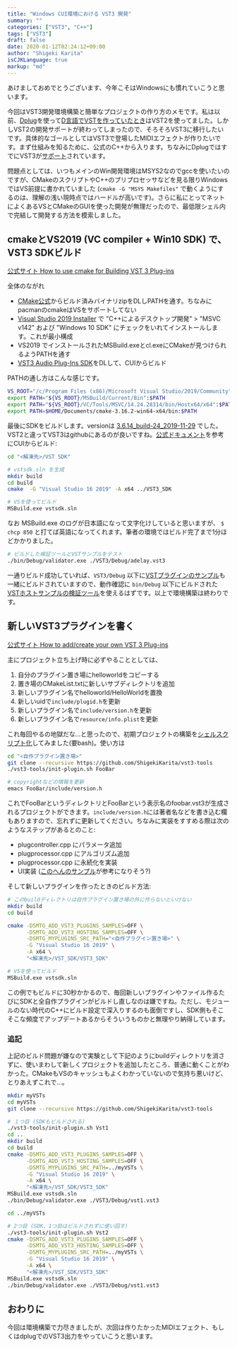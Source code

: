 ```yaml
---
title: "Windows CUI環境における VST3 開発"
summary: ""
categories: ["VST3", "C++"]
tags: ["VST3"]
draft: false
date: 2020-01-12T02:24:12+09:00
author: "Shigeki Karita"
isCJKLanguage: true
markup: "md"
---
```


あけましておめでとうございます、今年こそはWindowsにも慣れていこうと思います。

今回はVST3開発環境構築と簡単なプロジェクトの作り方のメモです。私は以前、[Dplug](https://github.com/AuburnSounds/Dplug)を使って[D言語でVSTを作っていたとき](https://qiita.com/kari_tech/items/ef47d792b4aae047b42c)はVST2を使ってました。しかしVST2の開発サポートが終わってしまったので、そろそろVST3に移行したいです。具体的なゴールとしてはVST3で登場したMIDIエフェクトが作りたいです。まず仕組みを知るために、公式のC++から入ります。ちなみにDplugではすでにVST3が[サポート](https://github.com/AuburnSounds/Dplug/tree/master/vst3/dplug/vst3)されています。

問題点としては、いつもメインのWin開発環境はMSYS2なのでgccを使いたいのですが、CMakeのスクリプトやC++のプリプロセッサなどを見る限りWindowsではVS前提に書かれていました (`cmake -G "MSYS Makefiles"` で動くようにするのは、理解の浅い現時点ではハードルが高いです)。さらに私にとってネットによくあるVSとCMakeのGUIを使った開発が無理だったので、最低限シェル内で完結して開発する方法を模索しました。

## cmakeとVS2019 (VC compiler + Win10 SDK) で、VST3 SDKビルド

[公式サイト How to use cmake for Building VST 3 Plug-ins](https://steinbergmedia.github.io/vst3_doc/vstinterfaces/cmakeUse.html)

全体のながれ

- [CMake公式](https://cmake.org/download/)からビルド済みバイナリzipをDLしPATHを通す。ちなみにpacmanのcmakeはVSをサポートしてない
- [Visual Studio 2019 Installer](https://visualstudio.microsoft.com/ja/thank-you-downloading-visual-studio/?sku=Community&rel=16) で "C++によるデスクトップ開発" > "MSVC v142" および "Windows 10 SDK" にチェックをいれてインストールします。これが最小構成
- VS2019 でインストールされたMSBuild.exeとcl.exeにCMakeが見つけられるようPATHを通す
- [VST3 Audio Plug-Ins SDK](https://www.steinberg.net/vst3sdk)をDLして、CUIからビルド

PATHの通し方はこんな感じです。

```bash
VS_ROOT="/c/Program Files (x86)/Microsoft Visual Studio/2019/Community"
export PATH="${VS_ROOT}/MSBuild/Current/Bin":$PATH
export PATH="${VS_ROOT}/VC/Tools/MSVC/14.24.28314/bin/Hostx64/x64":$PATH
export PATH=$HOME/Documents/cmake-3.16.2-win64-x64/bin:$PATH
```

最後にSDKをビルドします。versionは [3.6.14_build-24_2019-11-29](https://github.com/steinbergmedia/vst3sdk/commit/0908f475f52af56682321192d800ef25d1823dd2) でした。VST2と違ってVST3はgithubにあるのが良いですね。[公式ドキュメント](https://steinbergmedia.github.io/vst3_doc/vstinterfaces/cmakeUse.html)を参考にCUIからビルド:

```bash
cd "<解凍先>/VST SDK"

# vstsdk.sln を生成
mkdir build
cd build
cmake  -G "Visual Studio 16 2019" -A x64 ../VST3_SDK

# VSを使ってビルド
MSBuild.exe vstsdk.sln
```

なお MSBuild.exe のログが日本語になって文字化けしていると思いますが、 `$ chcp 850` と打てば英語になってくれます。筆者の環境ではビルド完了まで1分ほどかかりました。

```bash
# ビルドした検証ツールとVSTサンプルをテスト
./bin/Debug/validator.exe ./VST3/Debug/adelay.vst3
```

一通りビルド成功していれば、`VST3/Debug` 以下に[VSTプラグインのサンプル](https://github.com/steinbergmedia/vst3_public_sdk/tree/master/samples/vst)も一緒にビルドされていますので、動作確認に `bin/Debug` 以下にビルドされた[VSTホストサンプルの検証ツール](https://github.com/steinbergmedia/vst3_public_sdk/tree/master/samples/vst-hosting/validator)を使えるはずです。以上で環境構築は終わりです。


## 新しいVST3プラグインを書く

[公式サイト How to add/create your own VST 3 Plug-ins](https://steinbergmedia.github.io/vst3_doc/vstinterfaces/addownplugs.html)

主にプロジェクト立ち上げ時に必ずやることとしては、

1. 自分のプラグイン置き場にhelloworldをコピーする
2. 置き場のCMakeList.txtに新しいサブディレクトリを追加
3. 新しいプラグイン名でhelloworld/HelloWorldを置換
4. 新しいuidで`include/plugid.h`を更新
5. 新しいプラグイン名で`include/version.h`を更新
6. 新しいプラグイン名で`resource/info.plist`を更新

これ毎回やるの地獄だな...と思ったので、初期プロジェクトの構築を[シェルスクリプト化](https://github.com/ShigekiKarita/vst3-tools/blob/master/init-plugin.sh)してみました(要bash)。使い方は

```bash
cd "<自作プラグイン置き場>"
git clone --recursive https://github.com/ShigekiKarita/vst3-tools
./vst3-tools/init-plugin.sh FooBar

# copyrightなどの情報を更新
emacs FooBar/include/version.h
```

これでFooBarというディレクトリとFooBarという表示名のfoobar.vst3が生成されるプロジェクトができます。`include/version.h`には著者名などを書き込む欄もありますので、忘れずに更新してください。ちなみに実装をすすめる際は次のようなステップがあるとのこと:

- plugcontroller.cpp にパラメータ追加
- plugprocessor.cpp にアルゴリズム追加
- plugprocessor.cpp に永続化を実装
- UI実装 ([このへんのサンプル](https://github.com/steinbergmedia/vst3_public_sdk/tree/bb0e864a336bbe9cc8d6dce1b9f47430d81ee84f/samples/vst/pitchnames/source)が参考になりそう?)

そして新しいプラグインを作ったときのビルド方法:

```bash
# このbuildディレクトリは自作プラグイン置き場の外に作らないといけない
mkdir build
cd build

cmake -DSMTG_ADD_VST3_PLUGINS_SAMPLES=OFF \
      -DSMTG_ADD_VST3_HOSTING_SAMPLES=OFF \
	  -DSMTG_MYPLUGINS_SRC_PATH="<自作プラグイン置き場>" \
	  -G "Visual Studio 16 2019" \
	  -A x64 \
	  "<解凍先>/VST_SDK/VST3_SDK"

# VSを使ってビルド
MSBuild.exe vstsdk.sln
```

この例でもビルドに30秒かかるので、毎回新しいプラグインやファイル作るたびにSDKと全自作プラグインがビルドし直しなのは嫌ですね。ただし、モジュールのない時代のC++にビルド設定で深入りするのも面倒ですし、SDK側もそこそこな頻度でアップデートあるからそういうものかと無理やり納得しています。

### 追記

上記のビルド問題が嫌なので実験として下記のようにbuildディレクトリを消さずに、使いまわして新しくプロジェクトを追加したところ、普通に動くことがわかった。CMakeもVSのキャッシュもよくわかっていないので気持ち悪いけど、とりあえずこれで...。

```bash
mkdir myVSTs
cd myVSTs
git clone --recursive https://github.com/ShigekiKarita/vst3-tools

# １つ目 (SDKもビルドされる)
./vst3-tools/init-plugin.sh Vst1
cd ..
mkdir build
cd build
cmake -DSMTG_ADD_VST3_PLUGINS_SAMPLES=OFF \
      -DSMTG_ADD_VST3_HOSTING_SAMPLES=OFF \
	  -DSMTG_MYPLUGINS_SRC_PATH=../myVSTs \
	  -G "Visual Studio 16 2019" \
	  -A x64 \
	  "<解凍先>/VST_SDK/VST3_SDK"
MSBuild.exe vstsdk.sln
./bin/Debug/validator.exe ./VST3/Debug/vst1.vst3

cd ../myVSTs

# 2つ目 (SDK、1つ目はビルドされずに使い回す)
./vst3-tools/init-plugin.sh Vst2
cmake -DSMTG_ADD_VST3_PLUGINS_SAMPLES=OFF \
      -DSMTG_ADD_VST3_HOSTING_SAMPLES=OFF \
	  -DSMTG_MYPLUGINS_SRC_PATH=../myVSTs \
	  -G "Visual Studio 16 2019" \
	  -A x64 \
	  "<解凍先>/VST_SDK/VST3_SDK"
MSBuild.exe vstsdk.sln
./bin/Debug/validator.exe ./VST3/Debug/vst1.vst3
```



## おわりに

今回は環境構築で力尽きましたが、次回は作りたかったMIDIエフェクト、もしくはdplugでのVST3出力をやっていこうと思います。
